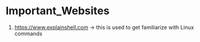 # Important_Websites

1. https://www.explainshell.com  -> this is used to get familiarize with Linux commands
